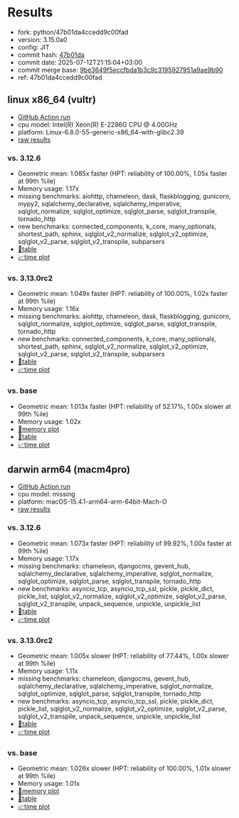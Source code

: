 # Results

- fork: python/47b01da4ccedd9c00fad
- version: 3.15.0a0
- config: JIT
- commit hash: [47b01da](https://github.com/python/cpython/commit/47b01da)
- commit date: 2025-07-12T21:15:04+03:00
- commit merge base: [9be3649f5eccfbda1b3c9c3195927951a9ae9b90](https://github.com/python/cpython/commit/9be3649f5eccfbda1b3c9c3195927951a9ae9b90)
- ref: 47b01da4ccedd9c00fad

## linux x86_64 (vultr)

- [GitHub Action run](https://github.com/facebookexperimental/free-threading-benchmarking/actions/runs/16243391313)
- cpu model: Intel(R) Xeon(R) E-2286G CPU @ 4.00GHz
- platform: Linux-6.8.0-55-generic-x86_64-with-glibc2.39
- [raw results](bm-20250712-vultr-x86_64-python-47b01da4ccedd9c00fad-3.15.0a0-47b01da.json)

### vs. 3.12.6

- Geometric mean: 1.085x faster (HPT: reliability of 100.00%, 1.05x faster at 99th %ile)
- Memory usage: 1.17x
- missing benchmarks: aiohttp, chameleon, dask, flaskblogging, gunicorn, mypy2, sqlalchemy_declarative, sqlalchemy_imperative, sqlglot_normalize, sqlglot_optimize, sqlglot_parse, sqlglot_transpile, tornado_http
- new benchmarks: connected_components, k_core, many_optionals, shortest_path, sphinx, sqlglot_v2_normalize, sqlglot_v2_optimize, sqlglot_v2_parse, sqlglot_v2_transpile, subparsers
- [📄table](bm-20250712-vultr-x86_64-python-47b01da4ccedd9c00fad-3.15.0a0-47b01da-vs-3.12.6.md)
- [📈time plot](bm-20250712-vultr-x86_64-python-47b01da4ccedd9c00fad-3.15.0a0-47b01da-vs-3.12.6.svg)

### vs. 3.13.0rc2

- Geometric mean: 1.049x faster (HPT: reliability of 100.00%, 1.02x faster at 99th %ile)
- Memory usage: 1.16x
- missing benchmarks: aiohttp, chameleon, dask, flaskblogging, gunicorn, sqlglot_normalize, sqlglot_optimize, sqlglot_parse, sqlglot_transpile, tornado_http
- new benchmarks: connected_components, k_core, many_optionals, shortest_path, sphinx, sqlglot_v2_normalize, sqlglot_v2_optimize, sqlglot_v2_parse, sqlglot_v2_transpile, subparsers
- [📄table](bm-20250712-vultr-x86_64-python-47b01da4ccedd9c00fad-3.15.0a0-47b01da-vs-3.13.0rc2.md)
- [📈time plot](bm-20250712-vultr-x86_64-python-47b01da4ccedd9c00fad-3.15.0a0-47b01da-vs-3.13.0rc2.svg)

### vs. base

- Geometric mean: 1.013x faster (HPT: reliability of 52.17%, 1.00x slower at 99th %ile)
- Memory usage: 1.02x
- [🧠memory plot](bm-20250712-vultr-x86_64-python-47b01da4ccedd9c00fad-3.15.0a0-47b01da-vs-base-mem.svg)
- [📄table](bm-20250712-vultr-x86_64-python-47b01da4ccedd9c00fad-3.15.0a0-47b01da-vs-base.md)
- [📈time plot](bm-20250712-vultr-x86_64-python-47b01da4ccedd9c00fad-3.15.0a0-47b01da-vs-base.svg)

## darwin arm64 (macm4pro)

- [GitHub Action run](https://github.com/facebookexperimental/free-threading-benchmarking/actions/runs/16243391313)
- cpu model: missing
- platform: macOS-15.4.1-arm64-arm-64bit-Mach-O
- [raw results](bm-20250712-macm4pro-arm64-python-47b01da4ccedd9c00fad-3.15.0a0-47b01da.json)

### vs. 3.12.6

- Geometric mean: 1.073x faster (HPT: reliability of 99.92%, 1.00x faster at 99th %ile)
- Memory usage: 1.17x
- missing benchmarks: chameleon, djangocms, gevent_hub, sqlalchemy_declarative, sqlalchemy_imperative, sqlglot_normalize, sqlglot_optimize, sqlglot_parse, sqlglot_transpile, tornado_http
- new benchmarks: asyncio_tcp, asyncio_tcp_ssl, pickle, pickle_dict, pickle_list, sqlglot_v2_normalize, sqlglot_v2_optimize, sqlglot_v2_parse, sqlglot_v2_transpile, unpack_sequence, unpickle, unpickle_list
- [📄table](bm-20250712-macm4pro-arm64-python-47b01da4ccedd9c00fad-3.15.0a0-47b01da-vs-3.12.6.md)
- [📈time plot](bm-20250712-macm4pro-arm64-python-47b01da4ccedd9c00fad-3.15.0a0-47b01da-vs-3.12.6.svg)

### vs. 3.13.0rc2

- Geometric mean: 1.005x slower (HPT: reliability of 77.44%, 1.00x slower at 99th %ile)
- Memory usage: 1.11x
- missing benchmarks: chameleon, djangocms, gevent_hub, sqlalchemy_declarative, sqlalchemy_imperative, sqlglot_normalize, sqlglot_optimize, sqlglot_parse, sqlglot_transpile, tornado_http
- new benchmarks: asyncio_tcp, asyncio_tcp_ssl, pickle, pickle_dict, pickle_list, sqlglot_v2_normalize, sqlglot_v2_optimize, sqlglot_v2_parse, sqlglot_v2_transpile, unpack_sequence, unpickle, unpickle_list
- [📄table](bm-20250712-macm4pro-arm64-python-47b01da4ccedd9c00fad-3.15.0a0-47b01da-vs-3.13.0rc2.md)
- [📈time plot](bm-20250712-macm4pro-arm64-python-47b01da4ccedd9c00fad-3.15.0a0-47b01da-vs-3.13.0rc2.svg)

### vs. base

- Geometric mean: 1.026x slower (HPT: reliability of 100.00%, 1.01x slower at 99th %ile)
- Memory usage: 1.01x
- [🧠memory plot](bm-20250712-macm4pro-arm64-python-47b01da4ccedd9c00fad-3.15.0a0-47b01da-vs-base-mem.svg)
- [📄table](bm-20250712-macm4pro-arm64-python-47b01da4ccedd9c00fad-3.15.0a0-47b01da-vs-base.md)
- [📈time plot](bm-20250712-macm4pro-arm64-python-47b01da4ccedd9c00fad-3.15.0a0-47b01da-vs-base.svg)

